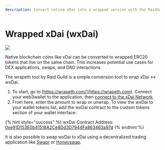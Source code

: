 ```yaml
---
description: Convert native xDai into a wrapped version with the RaidGuild wrapeth tool
---
```


# Wrapped xDai (wxDai)

![](../../.gitbook/assets/wrapeth.png)

Native blockchain coins like xDai can be converted to wrapped ERC20 tokens that live on the same chain. This increases potential use cases for DEX applications, swaps, and DAO interactions.

The wrapeth tool by Raid Guild is a simple conversion tool to wrap xDai <-> wxDai.

1. To start, go to [https://wrapeth.com/](https://wrapeth.com). Connect your web3wallet to the application, then [connect to the xDai Network](../../for-users/wallets/metamask/metamask-setup.md).&#x20;
2. From here, enter the amount to wrap or unwrap. To view the wxDai to your wallet tokens list, add the wxDai contract to the custom tokens section of your wallet interface: &#x20;

{% hint style="success" %}
wxDai Contract Address:[ 0xe91D153E0b41518A2Ce8Dd3D7944Fa863463a97d](https://blockscout.com/xdai/mainnet/address/0xe91D153E0b41518A2Ce8Dd3D7944Fa863463a97d/transactions)
{% endhint %}

It is also possible to swap wxDai to xDai using a decentralized trading application like [Swapr](https://swapr.eth.link/#/pools) or [Honeyswap](https://app.honeyswap.org/#/swap).
